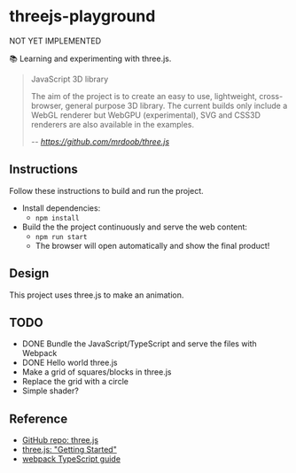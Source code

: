 # threejs-playground

NOT YET IMPLEMENTED

📚 Learning and experimenting with three.js.

> JavaScript 3D library
> 
> The aim of the project is to create an easy to use, lightweight, cross-browser, general purpose 3D library. The
> current builds only include a WebGL renderer but WebGPU (experimental), SVG and CSS3D renderers are also available in
> the examples.
> 
> -- <cite>https://github.com/mrdoob/three.js</cite>

## Instructions

Follow these instructions to build and run the project.

* Install dependencies:
  * `npm install`
* Build the the project continuously and serve the web content:
  * `npm run start`
  * The browser will open automatically and show the final product!

## Design

This project uses three.js to make an animation.

## TODO

* DONE Bundle the JavaScript/TypeScript and serve the files with Webpack
* DONE Hello world three.js
* Make a grid of squares/blocks in three.js
* Replace the grid with a circle
* Simple shader?

## Reference

* [GitHub repo: three.js](https://github.com/mrdoob/three.js)
* [three.js: "Getting Started"](https://threejs.org/docs/index.html#manual/en/introduction/Creating-a-scene)
* [webpack TypeScript guide](https://webpack.js.org/guides/typescript/)

